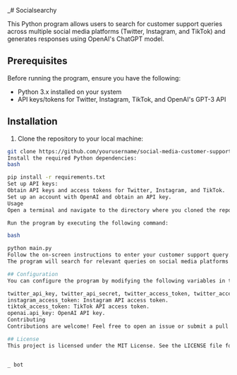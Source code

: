 _# Socialsearchy 

This Python program allows users to search for customer support queries across multiple social media platforms (Twitter, Instagram, and TikTok) and generates responses using OpenAI's ChatGPT model.

## Prerequisites

Before running the program, ensure you have the following:

- Python 3.x installed on your system
- API keys/tokens for Twitter, Instagram, TikTok, and OpenAI's GPT-3 API

## Installation

1. Clone the repository to your local machine:

```bash
git clone https://github.com/yourusername/social-media-customer-support.git
Install the required Python dependencies:
bash

pip install -r requirements.txt
Set up API keys:
Obtain API keys and access tokens for Twitter, Instagram, and TikTok.
Set up an account with OpenAI and obtain an API key.
Usage
Open a terminal and navigate to the directory where you cloned the repository.

Run the program by executing the following command:

bash

python main.py
Follow the on-screen instructions to enter your customer support query.
The program will search for relevant queries on social media platforms and generate a response using ChatGPT.

## Configuration
You can configure the program by modifying the following variables in the main.py file:

twitter_api_key, twitter_api_secret, twitter_access_token, twitter_access_secret: Twitter API credentials.
instagram_access_token: Instagram API access token.
tiktok_access_token: TikTok API access token.
openai.api_key: OpenAI API key.
Contributing
Contributions are welcome! Feel free to open an issue or submit a pull request.

## License
This project is licensed under the MIT License. See the LICENSE file for details.


_ bot
